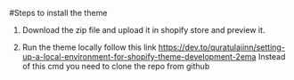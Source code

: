 #Steps to install the theme

1. Download the zip file and upload it in shopify store and preview it.

2. Run the theme locally follow this link
   https://dev.to/quratulaiinn/setting-up-a-local-environment-for-shopify-theme-development-2ema
   Instead of this cmd you need to clone the repo from github

